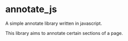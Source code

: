 # annotate_js
A simple annotate library written in javascript. 

This library aims to annotate certain sections of a page.
